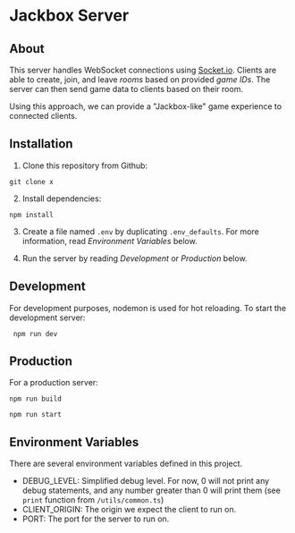 # Jackbox Server

## About

This server handles WebSocket connections using [Socket.io](https://socket.io/). Clients are able to create, join, and leave *rooms* based on provided *game IDs*. The server can then send game data to clients based on their room.

Using this approach, we can provide a "Jackbox-like" game experience to connected clients.

## Installation

1) Clone this repository from Github:

```git clone x```

2) Install dependencies:

```npm install```

3) Create a file named ```.env``` by duplicating ```.env_defaults```. For more information, read *Environment Variables* below.

4) Run the server by reading *Development* or *Production* below.

## Development

For development purposes, nodemon is used for hot reloading. To start the development server:

``` npm run dev```

## Production

For a production server:

```npm run build```

```npm run start```

## Environment Variables

There are several environment variables defined in this project.

- DEBUG_LEVEL: Simplified debug level. For now, 0 will not print any debug statements, and any number greater than 0 will print them (see ```print``` function from ```/utils/common.ts```)
- CLIENT_ORIGIN: The origin we expect the client to run on.
- PORT: The port for the server to run on.